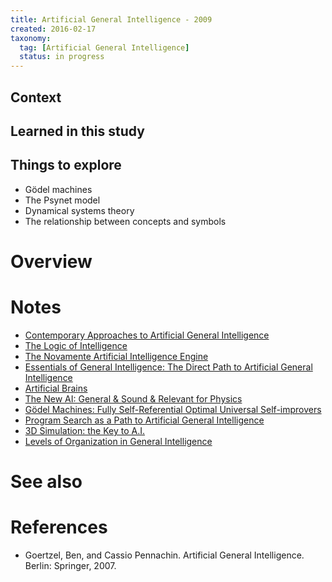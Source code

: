 ```yaml
---
title: Artificial General Intelligence - 2009
created: 2016-02-17
taxonomy:
  tag: [Artificial General Intelligence]
  status: in progress
---
```


## Context

## Learned in this study

## Things to explore

* Gödel machines
* The Psynet model
* Dynamical systems theory
* The relationship between concepts and symbols

# Overview

# Notes
* [Contemporary Approaches to Artificial General Intelligence](../../papers/contemporary-approaches-to-artificial-general-intelligence/article.md)
* [The Logic of Intelligence](../../papers/pei-wang-the-logic-of-intelligence/article.md)
* [The Novamente Artificial Intelligence Engine](../../papers/the-novamente-artificial-intelligence-engine/article.md)
* [Essentials of General Intelligence: The Direct Path to Artificial General Intelligence](../../papers/peter-voss-essentials-of-general-intelligence-the-direct-path-to-artificial-general-intelligence/article.md)
* [Artificial Brains](../../papers/hugo-de-garis-artificial-brains/article.md)
* [The New AI: General & Sound & Relevant for Physics](../../papers/jurgen-schmidhuber-the-new-ai-general-sound-relevant-for-physics/article.md)
* [Gödel Machines: Fully Self-Referential Optimal Universal Self-improvers](../../papers/jurgen-schmidhuber-godel-machines-fully-self-referential-optimal-universal-self-improvers/article.md)
* [Program Search as a Path to Artificial General Intelligence](../../papers/lukasz-kaiser-program-search-as-a-path-to-artificial-general-intelligence/article.md)
* [3D Simulation: the Key to A.I.](../../papers/keith-hoyes-3d-simulation-the-key-to-ai/article.md)
* [Levels of Organization in General Intelligence](../../papers/eliezer-yudkowsky-levels-of-organization-in-general-intelligence/article.md)

# See also

# References
* Goertzel, Ben, and Cassio Pennachin. Artificial General Intelligence. Berlin: Springer, 2007.
